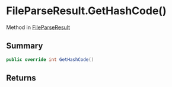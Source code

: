 # FileParseResult.GetHashCode()

Method in [FileParseResult](/api/csharp/yarn.compiler.fileparseresult.md)

## Summary



```csharp
public override int GetHashCode()
```

## Returns



